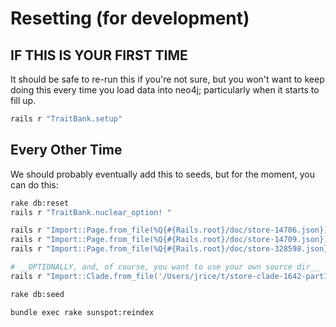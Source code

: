# Resetting (for development)

## IF THIS IS YOUR FIRST TIME

It should be safe to re-run this if you're not sure, but you won't want to keep
doing this every time you load data into neo4j; particularly when it starts to
fill up.

```bash
rails r "TraitBank.setup"
```

## Every Other Time

We should probably eventually add this to seeds, but for the moment, you can do
this:

```bash
rake db:reset
rails r "TraitBank.nuclear_option! "

rails r "Import::Page.from_file(%Q{#{Rails.root}/doc/store-14706.json})"
rails r "Import::Page.from_file(%Q{#{Rails.root}/doc/store-14709.json})"
rails r "Import::Page.from_file(%Q{#{Rails.root}/doc/store-328598.json})"

# __OPTIONALLY, and, of course, you want to use your own source dir__
rails r "Import::Clade.from_file('/Users/jrice/t/store-clade-1642-part132.json')"

rake db:seed

bundle exec rake sunspot:reindex
```
